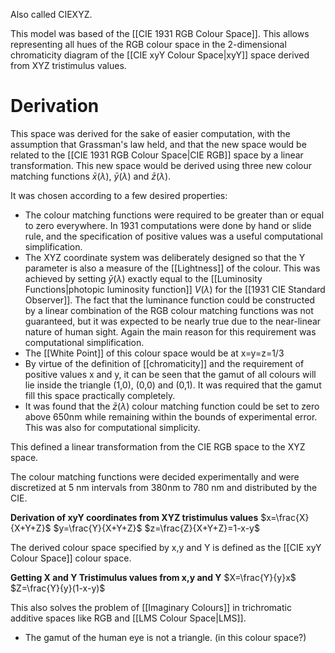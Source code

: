 Also called CIEXYZ.

This model was based of the [[CIE 1931 RGB Colour Space]]. This allows representing all hues of the RGB colour space in the 2-dimensional chromaticity diagram of the [[CIE xyY Colour Space|xyY]] space derived from XYZ tristimulus values.

# Derivation
This space was derived for the sake of easier computation, with the assumption that Grassman's law held, and that the new space would be related to the [[CIE 1931 RGB Colour Space|CIE RGB]] space by a linear transformation. This new space would be derived using three new colour matching functions $\bar{x}(\lambda)$, $\bar{y}(\lambda)$ and $\bar{z}(\lambda)$.

It was chosen according to a few desired properties:
- The colour matching functions were required to be greater than or equal to zero everywhere. In 1931 computations were done by hand or slide rule, and the specification of positive values was a useful computational simplification.
- The XYZ coordinate system was deliberately designed so that the Y parameter is also a measure of the [[Lightness]] of the colour. This was achieved by setting $\bar{y}(\lambda)$ exactly equal to the [[Luminosity Functions|photopic luminosity function]] $V(\lambda)$ for the [[1931 CIE Standard Observer]]. The fact that the luminance function could be constructed by a linear combination of the RGB colour matching functions was not guaranteed, but it was expected to be nearly true due to the near-linear nature of human sight. Again the main reason for this requirement was computational simplification.
- The [[White Point]] of this colour space would be at x=y=z=1/3
- By virtue of the definition of [[chromaticity]] and the requirement of positive values x and y, it can be seen that the gamut of all colours will lie inside the triangle (1,0), (0,0) and (0,1). It was required that the gamut fill this space practically completely.
- It was found that the $\bar{z}(\lambda)$ colour matching function could be set to zero above 650nm while remaining within the bounds of experimental error. This was also for computational simplicity.

This defined a linear transformation from the CIE RGB space to the XYZ space.

The colour matching functions were decided experimentally and were discretized at 5 nm intervals from 380nm to 780 nm and distributed by the CIE.

**Derivation of xyY coordinates from XYZ tristimulus values**
$x=\frac{X}{X+Y+Z}$
$y=\frac{Y}{X+Y+Z}$
$z=\frac{Z}{X+Y+Z}=1-x-y$

The derived colour space specified by x,y and Y is defined as the [[CIE xyY Colour Space]] colour space.

**Getting X and Y Tristimulus values from x,y and Y**
$X=\frac{Y}{y}x$
$Z=\frac{Y}{y}(1-x-y)$

This also solves the problem of [[Imaginary Colours]] in trichromatic additive spaces like RGB and [[LMS Colour Space|LMS]].

- The gamut of the human eye is not a triangle. (in this colour space?)
